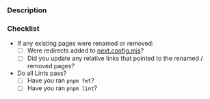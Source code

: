 ### Description

### Checklist
<!-- Read the [Nextra README.md](../apps/nextra/README.md) for details on how to contribute? -->

- If any existing pages were renamed or removed:
  - [ ] Were redirects added to [next.config.mjs](../apps/nextra/next.config.mjs)?
  - [ ] Did you update any relative links that pointed to the renamed / removed pages?
- Do all Lints pass?
  - [ ] Have you ran `pnpm fmt`?
  - [ ] Have you ran `pnpm lint`?
